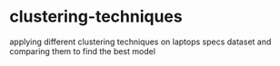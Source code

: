 # clustering-techniques
applying different clustering techniques on laptops specs dataset and comparing them to find the best model
